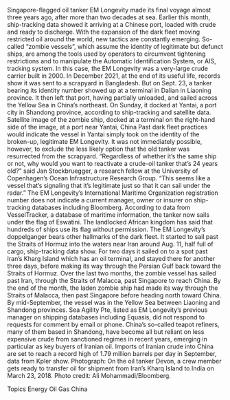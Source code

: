 Singapore-flagged oil tanker EM Longevity made its final voyage almost three years ago, after more than two decades at sea. Earlier this month, ship-tracking data showed it arriving at a Chinese port, loaded with crude and ready to discharge.
With the expansion of the dark fleet moving restricted oil around the world, new tactics are constantly emerging. So-called “zombie vessels”, which assume the identity of legitimate but defunct ships, are among the tools used by operators to circumvent tightening restrictions and to manipulate the Automatic Identification System, or AIS, tracking system.
In this case, the EM Longevity was a very-large crude carrier built in 2000. In December 2021, at the end of its useful life, records show it was sent to a scrapyard in Bangladesh.
But on Sept. 23, a tanker bearing its identity number showed up at a terminal in Dalian in Liaoning province. It then left that port, having partially unloaded, and sailed across the Yellow Sea in China’s northeast. On Sunday, it docked at Yantai, a port city in Shandong province, according to ship-tracking and satellite data.
Satellite image of the zombie ship, docked at a terminal on the right-hand side of the image, at a port near Yantai, China
Past dark fleet practices would indicate the vessel in Yantai simply took on the identity of the broken-up, legitimate EM Longevity. It was not immediately possible, however, to exclude the less likely option that the old tanker was resurrected from the scrapyard.
“Regardless of whether it’s the same ship or not, why would you want to reactivate a crude-oil tanker that’s 24 years old?” said Jan Stockbruegger, a research fellow at the University of Copenhagen’s Ocean Infrastructure Research Group. “This seems like a vessel that’s signaling that it’s legitimate just so that it can sail under the radar.”
The EM Longevity’s International Maritime Organization registration number does not indicate a current manager, owner or insurer on ship-tracking databases including Bloomberg. According to data from VesselTracker, a database of maritime information, the tanker now sails under the flag of Eswatini. The landlocked African kingdom has said that hundreds of ships use its flag without permission.
The EM Longevity’s doppelganger bears other hallmarks of the dark fleet. It started to sail past the Straits of Hormuz into the waters near Iran around Aug. 11, half full of cargo, ship-tracking data show. For two days it sailed on to a spot past Iran’s Kharg Island which has an oil terminal, and stayed there for another three days, before making its way through the Persian Gulf back toward the Straits of Hormuz.
Over the last two months, the zombie vessel has sailed past Iran, through the Straits of Malacca, past Singapore to reach China.
By the end of the month, the laden zombie ship had made its way through the Straits of Malacca, then past Singapore before heading north toward China. By mid-September, the vessel was in the Yellow Sea between Liaoning and Shandong provinces.
Sea Agility Pte, listed as EM Longevity’s previous manager on shipping databases including Equasis, did not respond to requests for comment by email or phone.
China’s so-called teapot refiners, many of them based in Shandong, have become all but reliant on less expensive crude from sanctioned regimes in recent years, emerging in particular as key buyers of Iranian oil. Imports of Iranian crude into China are set to reach a record high of 1.79 million barrels per day in September, data from Kpler show.
Photograph: On the oil tanker Devon, a crew member gets ready to transfer oil for shipment from Iran’s Kharq Island to India on March 23, 2018. Photo credit: Ali Mohammadi/Bloomberg.

Topics
Energy
Oil Gas
China
